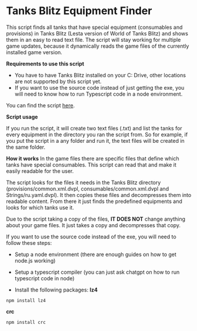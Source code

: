 # Tanks Blitz Equipment Finder

This script finds all tanks that have special equipment (consumables and provisions) in Tanks Blitz (Lesta version of World of Tanks Blitz) and shows them in an easy to read text file. 
The script will stay working for multiple game updates, because it dynamically reads the game files of the currently installed game version.


**Requirements to use this script**

- You have to have Tanks Blitz installed on your C: Drive, other locations are not supported by this script yet.
- If you want to use the source code instead of just getting the exe, you will need to know how to run Typescript code in a node environment.

You can find the script [here](https://github.com/fabilhaft22/Tanks-Blitz-Equipment-Finder/releases/tag/v1.0).


**Script usage**

If you run the script, it will create two text files (.txt) and list the tanks for every equipment in the directory you ran the script from.
So for example, if you put the script in a any folder and run it, the text files will be created in the same folder.

**How it works**
In the game files there are specific files that define which tanks have special consumables.
This script can read that and make it easily readable for the user.

The script looks for the files it needs in the Tanks Blitz directory (provisions/common.xml.dvpl, consumables/common.xml.dvpl and Strings/ru.yaml.dvpl).
It then copies these files and decompresses them into readable content. From there it just finds the predefined equipments and looks for which tanks use it.

Due to the script taking a copy of the files, **IT DOES NOT** change anything about your game files. It just takes a copy and decompresses that copy.



If you want to use the source code instead of the exe, you will need to follow these steps:

- Setup a node environment (there are enough guides on how to get node.js working)
- Setup a typescript compiler (you can just ask chatgpt on how to run typescript code in node)

- Install the following packages:
**lz4**
```
npm install lz4
```

**crc**
```
npm install crc
```
